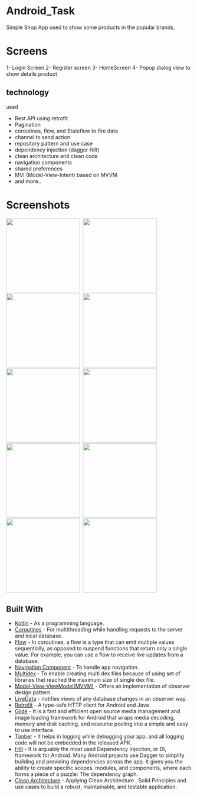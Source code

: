 # Android_Task
Simple Shop App used to show some products in the popular brands,

# Screens
1- Login Screen
2- Register screen 
3- HomeScreen
4- Popup dialog view to show details product
  

## technology 
used 
- Rest API using retrofit
- Pagination
- coroutines, flow, and Stateflow to fire data
- channel to send action
- repository pattern and use case
- dependency injection (dagger-hilt)
- clean architecture and clean code
- navigation components
- shared preferences 
- MVI (Model-View-Intent) based on MVVM
- and more..


 # Screenshots

<img src="https://user-images.githubusercontent.com/67482991/182711541-c5ddc7c3-f28c-4bd6-a02c-188ed959ccff.png" width="200">&nbsp;
<img src="https://user-images.githubusercontent.com/67482991/182711549-78ea62b2-b505-4078-9c3b-63f04a3e1958.png" width="200">&nbsp;
<img src="https://user-images.githubusercontent.com/67482991/182711553-e101c86d-e43c-4cd2-8a92-0052db861d53.png" width="200">&nbsp;
<img src="https://user-images.githubusercontent.com/67482991/182711557-92dd040a-a95b-480f-9dda-b455a22bffe0.png" width="200">&nbsp;
<img src="https://user-images.githubusercontent.com/67482991/182711562-56a905d7-1229-4b5b-8074-0ab407169e81.png" width="200">&nbsp;
<img src="https://user-images.githubusercontent.com/67482991/182711572-596d7f6f-aefb-4fe2-923f-221d427861ea.png" width="200">&nbsp;
<img src="https://user-images.githubusercontent.com/67482991/182711582-cbda39bc-89ea-4b98-8b1c-0ba010abf940.png" width="200">&nbsp;
<img src="https://user-images.githubusercontent.com/67482991/182711587-cdf59d22-75fa-495d-b6e8-7cd5406174db.png" width="200">&nbsp;
<img src="https://user-images.githubusercontent.com/67482991/182711590-702e622c-2722-4cf3-bb84-e28730c0cfe6.png" width="200">&nbsp;
<img src="https://user-images.githubusercontent.com/67482991/182711968-31ee0ee3-8a17-4fe8-bc26-b8f3a454d392.png" width="200">&nbsp;





## Built With

* [Kotlin](https://kotlinlang.org) - As a programming language.
* [Coroutines](https://developer.android.com/kotlin/coroutines) - For multithreading while handling requests to the server and local database.
* [Flow](https://developer.android.com/kotlin/flow) - In coroutines, a flow is a type that can emit multiple values sequentially, as opposed to suspend functions that return only a single value. For example, you can use a flow to receive live updates from a database.
* [Navigation Component](https://developer.android.com/guide/navigation/navigation-getting-started) - To handle app navigation.
* [Multidex](https://developer.android.com/studio/build/multidex) - To enable creating multi dex files because of using set of libraries that reached the maximum size of single dex file.
* [Model-View-ViewModel(MVVM)](https://developer.android.com/topic/architecture) - Offers an implementation of observer design pattern.
* [LiveData](https://developer.android.com/topic/libraries/architecture/livedata) - notifies views of any database changes in an observer way.
* [Retrofit](https://square.github.io/retrofit/) - A type-safe HTTP client for Android and Java
* [Glide](https://github.com/bumptech/glide) - It is a fast and efficient open source media management and image loading framework for Android that wraps media decoding, memory and disk caching, and resource pooling into a simple and easy to use interface.
* [Timber](https://github.com/JakeWharton/timber) - It helps in logging while debugging your app. and all logging code will not be embedded in the released APK.
* [Hilt](https://developer.android.com/training/dependency-injection/hilt-android) - It is arguably the most used Dependency Injection, or DI, framework for Android. Many Android projects use Dagger to simplify building and providing dependencies across the app. It gives you the ability to create specific scopes, modules, and components, where each forms a piece of a puzzle: The dependency graph.
* [Clean Architecture](https://www.raywenderlich.com/3595916-clean-architecture-tutorial-for-android-getting-started) - Applying Clean Architecture , Solid Principles and use cases  to build a robust, maintainable, and testable application.
